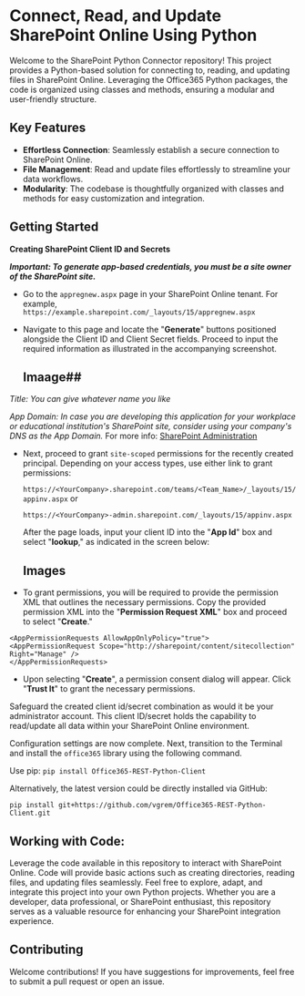 # Connect, Read, and Update SharePoint Online Using Python

Welcome to the SharePoint Python Connector repository! This project provides a Python-based solution for connecting to, reading, and updating files in SharePoint Online. Leveraging the Office365 Python packages, the code is organized using classes and methods, ensuring a modular and user-friendly structure.

## Key Features
- **Effortless Connection**: Seamlessly establish a secure connection to SharePoint Online.
- **File Management**: Read and update files effortlessly to streamline your data workflows.
- **Modularity**: The codebase is thoughtfully organized with classes and methods for easy customization and integration.

## Getting Started
**Creating SharePoint Client ID and Secrets**

***Important: To generate app-based credentials, you must be a site owner of the SharePoint site.***
- Go to the ```appregnew.aspx``` page in your SharePoint Online tenant. For example,       
           ```https://example.sharepoint.com/_layouts/15/appregnew.aspx```
  
- Navigate to this page and locate the "**Generate**" buttons positioned alongside the Client ID and Client Secret fields. Proceed to input the required information as illustrated in the accompanying screenshot.

  ## Imaage##

*Title: You can give whatever name you like*

*App Domain: In case you are developing this application for your workplace or educational institution's SharePoint site, consider using your company's DNS as the App Domain.*
For more info: [SharePoint Administration](https://learn.microsoft.com/en-us/sharepoint/administration/configure-an-environment-for-apps-for-sharepoint)

- Next, proceed to grant ```site-scoped``` permissions for the recently created principal. Depending on your access types, use either link to grant permissions:
  
  ```https://<YourCompany>.sharepoint.com/teams/<Team_Name>/_layouts/15/appinv.aspx```
  or
  
  ```https://<YourCompany>-admin.sharepoint.com/_layouts/15/appinv.aspx```

  After the page loads, input your client ID into the "**App Id**" box and select "**lookup**," as indicated in the screen below:

  ## Images ##
  
- To grant permissions, you will be required to provide the permission XML that outlines the necessary permissions. Copy the provided permission XML into the "**Permission Request XML**" box and proceed to select "**Create**."
 ```
 <AppPermissionRequests AllowAppOnlyPolicy="true"> 
 <AppPermissionRequest Scope="http://sharepoint/content/sitecollection" Right="Manage" />
 </AppPermissionRequests>
 ```

- Upon selecting "**Create**", a permission consent dialog will appear. Click "**Trust It**" to grant the necessary permissions.

Safeguard the created client id/secret combination as would it be your administrator account. This client ID/secret holds the capability to read/update all data within your SharePoint Online environment.

Configuration settings are now complete. Next, transition to the Terminal and install the ```office365``` library using the following command.

Use pip: 
```pip install Office365-REST-Python-Client```

Alternatively, the latest version could be directly installed via GitHub:

```pip install git+https://github.com/vgrem/Office365-REST-Python-Client.git```

## Working with Code:
Leverage the code available in this repository to interact with SharePoint Online. Code will provide basic actions such as creating directories, reading files, and updating files seamlessly. Feel free to explore, adapt, and integrate this project into your own Python projects. Whether you are a developer, data professional, or SharePoint enthusiast, this repository serves as a valuable resource for enhancing your SharePoint integration experience.

## Contributing
Welcome contributions! If you have suggestions for improvements, feel free to submit a pull request or open an issue.
